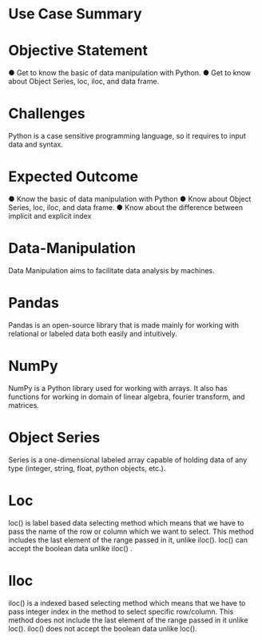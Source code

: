 # Use Case Summary
# Objective Statement
● Get to know the basic of data manipulation with Python.
● Get to know about Object Series, loc, iloc, and data frame.

# Challenges
Python is a case sensitive programming language, so it requires to input data and
syntax.

# Expected Outcome
● Know the basic of data manipulation with Python
● Know about Object Series, loc, iloc, and data frame.
● Know about the difference between implicit and explicit index

# Data-Manipulation
Data Manipulation aims to facilitate data analysis by machines.

# Pandas
Pandas is an open-source library that is made mainly for working with relational or labeled data both easily and intuitively.

# NumPy
NumPy is a Python library used for working with arrays. It also has functions for working in domain of linear algebra, fourier transform, and matrices.

# Object Series
Series is a one-dimensional labeled array capable of holding data of any type (integer, string, float, python objects, etc.).

# Loc
loc() is label based data selecting method which means that we have to pass the name of the row or column which we want to select. This method includes the last element of the range passed in it, unlike iloc(). loc() can accept the boolean data unlike iloc() .

# Iloc
iloc() is a indexed based selecting method which means that we have to pass integer index in the method to select specific row/column. This method does not include the last element of the range passed in it unlike loc(). iloc() does not accept the boolean data unlike loc().
